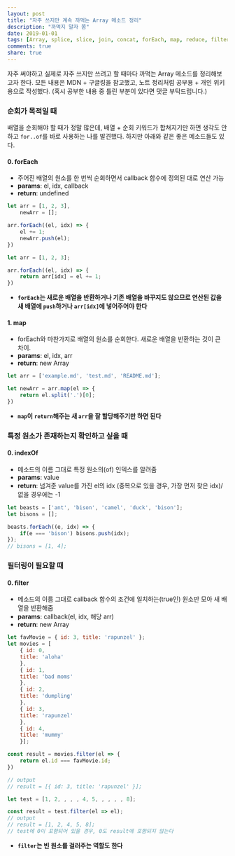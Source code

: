 ```yaml
---
layout: post
title: "자주 쓰지만 계속 까먹는 Array 메소드 정리"
description: "까먹지 말자 쫌"
date: 2019-01-01
tags: [Array, splice, slice, join, concat, forEach, map, reduce, filter, sort, indexOf, TIL]
comments: true
share: true
---
```


자주 써야하고 실제로 자주 쓰지만 쓰려고 할 때마다 까먹는 Array 메소드를 정리해보고자 한다. 모든 내용은 MDN + 구글링을 참고했고, 노트 정리처럼 공부용 + 개인 위키용으로 작성했다. (혹시 공부한 내용 중 틀린 부분이 있다면 댓글 부탁드립니다.)

### 순회가 목적일 때
배열을 순회해야 할 때가 정말 많은데, 배열 + 순회 키워드가 합쳐지기만 하면 생각도 안 하고 `for..of`를 바로 사용하는 나를 발견했다. 하지만 아래와 같은 좋은 메소드들도 있다.

#### 0. forEach
- 주어진 배열의 원소를 한 번씩 순회하면서 callback 함수에 정의된 대로 연산 가능
- **params**: el, idx, callback
- **return**: undefined

```javascript
let arr = [1, 2, 3],
    newArr = [];

arr.forEach((el, idx) => {
	el += 1;
	newArr.push(el);
})
```
```javascript
let arr = [1, 2, 3];

arr.forEach((el, idx) => {
	return arr[idx] = el += 1;
})
```
- **`forEach`는 새로운 배열을 반환하거나 기존 배열을 바꾸지도 않으므로 연산된 값을 새 배열에 `push`하거나 `arr[idx]`에 넣어주어야 한다**

#### 1. map
- forEach와 마찬가지로 배열의 원소를 순회한다. 새로운 배열을 반환하는 것이 큰 차이.
- **params**: el, idx, arr
- **return**: new Array

```javascript
let arr = ['example.md', 'test.md', 'README.md'];

let newArr = arr.map(el => {
	return el.split('.')[0];
})
```
- **`map`이 `return`해주는 새 `arr`을 잘 할당해주기만 하면 된다**


### 특정 원소가 존재하는지 확인하고 싶을 때
#### 0. indexOf
- 메소드의 이름 그대로 특정 원소의(of) 인덱스를 알려줌
- **params**: value
- **return**: 넘겨준 value를 가진 el의 idx (중복으로 있을 경우, 가장 먼저 찾은 idx)/ 없을 경우에는 -1

```javascript
let beasts = ['ant', 'bison', 'camel', 'duck', 'bison'];
let bisons = [];

beasts.forEach((e, idx) => {
	if(e === 'bison') bisons.push(idx);
});
// bisons = [1, 4];
```


### 필터링이 필요할 때
#### 0. filter
- 메소드의 이름 그대로 callback 함수의 조건에 일치하는(true인) 원소만 모아 새 배열을 반환해줌
- **params**: callback(el, idx, 해당 arr)
- **return**: new Array

```javascript
let favMovie = { id: 3, title: 'rapunzel' };
let movies = [
	{ id: 0, 
	title: 'aloha'
	},
	{ id: 1, 
	title: 'bad moms'
	},
	{ id: 2, 
	title: 'dumpling'
	},
	{ id: 3, 
	title: 'rapunzel'
	},
	{ id: 4, 
	title: 'mummy'
	}];

const result = movies.filter(el => {
	return el.id === favMovie.id;
})

// output
// result = [{ id: 3, title: 'rapunzel' }];
```
```javascript
let test = [1, 2, , , , 4, 5, , , , , 8];

const result = test.filter(el => el);
// output
// result = [1, 2, 4, 5, 8];
// test에 0이 포함되어 있을 경우, 0도 result에 포함되지 않는다
```
- **`filter`는 빈 원소를 걸러주는 역할도 한다**